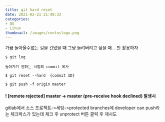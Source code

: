```yaml
---
title: git hard reset
date: 2021-02-21 21:48:33
categories:
- OS
- Linux
thumbnail: /images/centoslogo.png
---
```

가끔 돌아올수없는 길을 건넜을 때 그냥 돌려버리고 싶을 때....만 활용하자


```
$ git log

돌아가기 원하는 시점의 commit 복사

$ git reset --hard  {commit ID}

$ git push -f origin master
```


#### ! [remote rejected] master -> master (pre-receive hook declined) 발생시
gitlab에서 소스 프로젝트->세팅->protected branches에 developer can push라는 체크박스가 있는데 체크 후 unprotect 버튼 클릭 후 재시도
